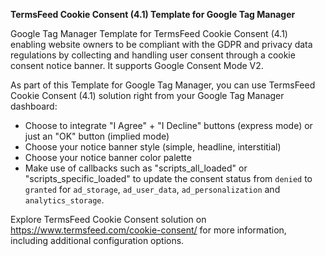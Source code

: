 **TermsFeed Cookie Consent (4.1) Template for Google Tag Manager**

Google Tag Manager Template for TermsFeed Cookie Consent (4.1) enabling website owners to be compliant with the GDPR and privacy data regulations by collecting and handling user consent through a cookie consent notice banner. It supports Google Consent Mode V2.

As part of this Template for Google Tag Manager, you can use TermsFeed Cookie Consent (4.1) solution right from your Google Tag Manager dashboard:

- Choose to integrate "I Agree" + "I Decline" buttons (express mode) or just an "OK" button (implied mode)
- Choose your notice banner style (simple, headline, interstitial)
- Choose your notice banner color palette
- Make use of callbacks such as "scripts_all_loaded" or "scripts_specific_loaded" to update the consent status from `denied` to `granted` for `ad_storage`, `ad_user_data`, `ad_personalization` and `analytics_storage`.

Explore TermsFeed Cookie Consent solution on https://www.termsfeed.com/cookie-consent/ for more information, including additional configuration options.
